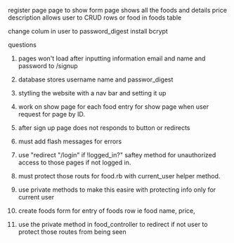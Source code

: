 register page
page to show form 
page shows all the foods and details price description
allows user to CRUD rows or food in foods table


change colum in user to password_digest 
install bcrypt



questions 
1. pages won't load after inputting information email and name and password to /signup
2. database stores username name and passwor_digest
3. stytling the website with a nav bar and setting it up
4. work on show page for each food entry for show page when user request for page by ID.
5. after sign up page does not responds to button or redirects
6. must add flash messages for errors
7. use "redirect "/login" if !logged_in?" saftey method for unauthorized access to those pages if not logged in.
8. must protect those routs for food.rb with current_user helper method.
9. use private methods to make this easire with protecting info only for current user

10. create foods form for entry of foods row ie food name, price, 

11. use the private method in food_controller to redirect if not user to protect those routes from being seen